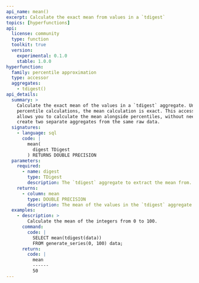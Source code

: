 ```yaml
---
api_name: mean()
excerpt: Calculate the exact mean from values in a `tdigest`
topics: [hyperfunctions]
api:
  license: community
  type: function
  toolkit: true
  version:
    experimental: 0.1.0
    stable: 1.0.0
hyperfunction:
  family: percentile approximation
  type: accessor
  aggregates:
    - tdigest()
api_details:
  summary: >
    Calculate the exact mean of the values in a `tdigest` aggregate. Unlike
    percentile calculations, the mean calculation is exact. This accessor
    allows you to calculate the mean alongside percentiles, without needing to
    create two separate aggregates from the same raw data.
  signatures:
    - language: sql
      code: |
        mean(
          digest TDigest
        ) RETURNS DOUBLE PRECISION
  parameters:
    required:
      - name: digest
        type: TDigest
        description: The `tdigest` aggregate to extract the mean from.
    returns:
      - column: mean
        type: DOUBLE PRECISION
        description: The mean of the values in the `tdigest` aggregate.
  examples:
    - description: >
        Calculate the mean of the integers from 0 to 100.
      command:
        code: |
          SELECT mean(tdigest(data))
          FROM generate_series(0, 100) data;
      return:
        code: |
          mean
          ------
          50
---
```


